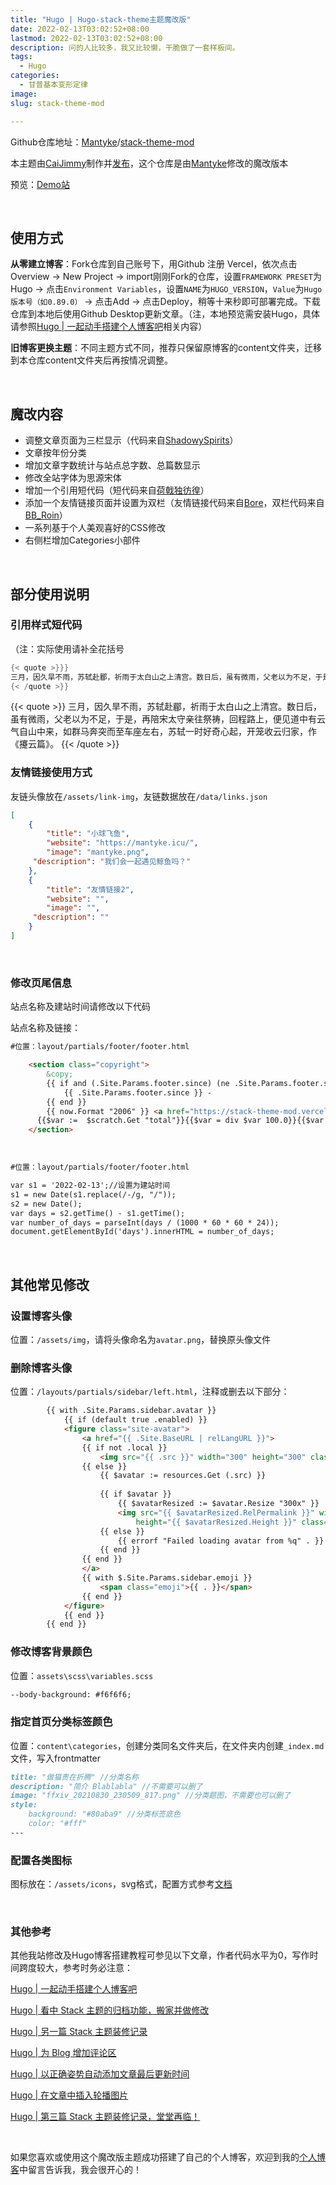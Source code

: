 ```yaml
---
title: "Hugo | Hugo-stack-theme主题魔改版"
date: 2022-02-13T03:02:52+08:00
lastmod: 2022-02-13T03:02:52+08:00
description: 问的人比较多，我又比较懒，干脆做了一套样板间。
tags:
  - Hugo
categories:
  - 甘普基本变形定律
image: 
slug: stack-theme-mod

---
```

Github仓库地址：[Mantyke](https://github.com/Mantyke)/[stack-theme-mod](https://github.com/Mantyke/Hugo-stack-theme-mod)

本主题由[CaiJimmy](https://github.com/CaiJimmy)制作并[发布](https://github.com/CaiJimmy/hugo-theme-stack)，这个仓库是由[Mantyke](https://mantyke.icu/)修改的魔改版本

预览：[Demo站](https://stack-theme-mod.vercel.app/)

<br>

## 使用方式

**从零建立博客**：Fork仓库到自己账号下，用Github 注册 Vercel，依次点击Overview → New Project → import刚刚Fork的仓库，设置`FRAMEWORK PRESET`为Hugo → 点击`Environment Variables`，设置`NAME`为`HUGO_VERSION`，`Value`为`Hugo版本号（如0.89.0）` → 点击Add → 点击Deploy，稍等十来秒即可部署完成。下载仓库到本地后使用Github Desktop更新文章。（注，本地预览需安装Hugo，具体请参照[Hugo | 一起动手搭建个人博客吧](https://mantyke.icu/2021/hugo-build-blog/)相关内容）

**旧博客更换主题**：不同主题方式不同，推荐只保留原博客的content文件夹，迁移到本仓库content文件夹后再按情况调整。



<br>

## 魔改内容

- 调整文章页面为三栏显示（代码来自[ShadowySpirits](https://github.com/ShadowySpirits/hugo-theme-stack)）
- 文章按年份分类
- 增加文章字数统计与站点总字数、总篇数显示
- 修改全站字体为思源宋体
- 增加一个引用短代码（短代码来自[荷戟独彷徨](https://guanqr.com/)）
- 添加一个友情链接页面并设置为双栏（友情链接代码来自[Bore](https://bore.vip/archives/3bf3725e/#%E6%B7%BB%E5%8A%A0%E5%8F%8B%E6%83%85%E9%93%BE%E6%8E%A5-shortcodes)，双栏代码来自[BB_Roin](https://tech.randomwaves.space/posts/21-12-08-make-hugo-stack-theme-links-display-in-two-columns/)）
- 一系列基于个人美观喜好的CSS修改
- 右侧栏增加Categories小部件

<br>

## 部分使用说明

### 引用样式短代码

（注：实际使用请补全花括号

```go
{< quote >}}}
三月，因久旱不雨，苏轼赴郿，祈雨于太白山之上清宫。数日后，虽有微雨，父老以为不足，于是，再陪宋太守亲往祭祷，回程路上，便见道中有云气自山中来，如群马奔突而至车座左右，苏轼一时好奇心起，开笼收云归家，作《攓云篇》。
{< /quote >}}
```
{{< quote >}} 三月，因久旱不雨，苏轼赴郿，祈雨于太白山之上清宫。数日后，虽有微雨，父老以为不足，于是，再陪宋太守亲往祭祷，回程路上，便见道中有云气自山中来，如群马奔突而至车座左右，苏轼一时好奇心起，开笼收云归家，作《攓云篇》。 {{< /quote >}} 
<br>

### 友情链接使用方式

友链头像放在`/assets/link-img`，友链数据放在`/data/links.json`

```json
[
    {
        "title": "小球飞鱼",
        "website": "https://mantyke.icu/",
        "image": "mantyke.png",
     "description": "我们会一起遇见鲸鱼吗？"
    },
	{
        "title": "友情链接2",
        "website": "",
        "image": "",
     "description": ""
    }
]
```

<br>

### 修改页尾信息

站点名称及建站时间请修改以下代码

站点名称及链接：

```html
#位置：layout/partials/footer/footer.html

    <section class="copyright">
        &copy; 
        {{ if and (.Site.Params.footer.since) (ne .Site.Params.footer.since (int (now.Format "2006"))) }}
            {{ .Site.Params.footer.since }} - 
        {{ end }}
        {{ now.Format "2006" }} <a href="https://stack-theme-mod.vercel.app/">Example Site</a>·<i class="fas fa-bell"></i> <a id="days">0</a>Days<br>
      {{$var :=  $scratch.Get "total"}}{{$var = div $var 100.0}}{{$var = math.Ceil $var}}{{$var = div $var 10.0}}共书写了{{$var}}k字·共 {{ len (where .Site.RegularPages "Section" "post") }}篇文章</br><span><p>
    </section>
```

<br>

```html
#位置：layout/partials/footer/footer.html

var s1 = '2022-02-13';//设置为建站时间
s1 = new Date(s1.replace(/-/g, "/"));
s2 = new Date();
var days = s2.getTime() - s1.getTime();
var number_of_days = parseInt(days / (1000 * 60 * 60 * 24));
document.getElementById('days').innerHTML = number_of_days;
```

<br>

## 其他常见修改

### 设置博客头像

位置：`/assets/img`，请将头像命名为`avatar.png`，替换原头像文件

### 删除博客头像

位置：`/layouts/partials/sidebar/left.html`，注释或删去以下部分：

```html
        {{ with .Site.Params.sidebar.avatar }}
            {{ if (default true .enabled) }}
            <figure class="site-avatar">
                <a href="{{ .Site.BaseURL | relLangURL }}">
                {{ if not .local }}
                    <img src="{{ .src }}" width="300" height="300" class="site-logo" loading="lazy" alt="Avatar">
                {{ else }}
                    {{ $avatar := resources.Get (.src) }}
                    
                    {{ if $avatar }}
                        {{ $avatarResized := $avatar.Resize "300x" }}
                        <img src="{{ $avatarResized.RelPermalink }}" width="{{ $avatarResized.Width }}"
                            height="{{ $avatarResized.Height }}" class="site-logo" loading="lazy" alt="Avatar">
                    {{ else }}
                        {{ errorf "Failed loading avatar from %q" . }}
                    {{ end }}
                {{ end }}
                </a>
                {{ with $.Site.Params.sidebar.emoji }}
                    <span class="emoji">{{ . }}</span>
                {{ end }}
            </figure>
            {{ end }}
        {{ end }}
```

### 修改博客背景颜色

位置：`assets\scss\variables.scss`

```markdown
--body-background: #f6f6f6;
```

### 指定首页分类标签颜色

位置：`content\categories`，创建分类同名文件夹后，在文件夹内创建`_index.md`文件，写入frontmatter

```markdown
title: "做猫贵在折腾" //分类名称
description: "简介 Blablabla" //不需要可以删了
image: "ffxiv_20210830_230509_817.png" //分类题图，不需要也可以删了
style:
    background: "#80aba9" //分类标签底色
    color: "#fff"
---
```

### 配置各类图标

图标放在：`/assets/icons`，svg格式，配置方式参考[文档](https://docs.stack.jimmycai.com/zh/configuration/custom-menu)

<br>

### 其他参考

其他我站修改及Hugo博客搭建教程可参见以下文章，作者代码水平为0，写作时间跨度较大，参考时务必注意：

[Hugo | 一起动手搭建个人博客吧](https://mantyke.icu/2021/hugo-build-blog/)

[Hugo | 看中 Stack 主题的归档功能，搬家并做修改](https://mantyke.icu/2021/f9f0ec87/)

[Hugo | 另一篇 Stack 主题装修记录](https://mantyke.icu/2021/a08f1963/)

[Hugo | 为 Blog 增加评论区](https://mantyke.icu/2021/comment/)

[Hugo | 以正确姿势自动添加文章最后更新时间](https://mantyke.icu/2021/47a5331b/)

[Hugo | 在文章中插入轮播图片](https://mantyke.icu/2021/cf2cf0fb/)

[Hugo | 第三篇 Stack 主题装修记录，堂堂再临！](https://mantyke.icu/2022/stack-theme-furnish03/)

<br>

如果您喜欢或使用这个魔改版主题成功搭建了自己的个人博客，欢迎到我的[个人博客](https://mantyke.icu/2022/stack-theme-mod/)中留言告诉我，我会很开心的！

<br>
